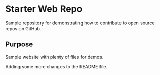 # Starter Web Repo
Sample repository for demonstrating how to contribute to open source repos on GitHub.

## Purpose

Sample website with plenty of files for demos.

Adding some more changes to the README file.
